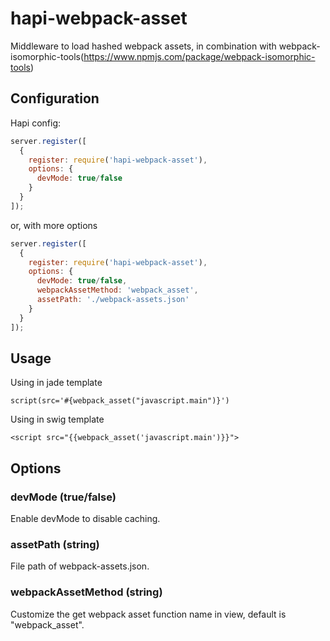 hapi-webpack-asset
===============

Middleware to load hashed webpack assets, in combination with webpack-isomorphic-tools(https://www.npmjs.com/package/webpack-isomorphic-tools)

## Configuration

Hapi config:

```javascript
server.register([
  {
    register: require('hapi-webpack-asset'),
    options: {
      devMode: true/false
    }
  }
]);
```

or, with more options

```javascript
server.register([
  {
    register: require('hapi-webpack-asset'),
    options: {
      devMode: true/false,
      webpackAssetMethod: 'webpack_asset',
      assetPath: './webpack-assets.json'
    }
  }
]);
```

## Usage

Using in jade template
```
script(src='#{webpack_asset("javascript.main")}')
```

Using in swig template
```
<script src="{{webpack_asset('javascript.main')}}">
```

## Options

### devMode (true/false)
Enable devMode to disable caching.

### assetPath (string)
File path of webpack-assets.json.

### webpackAssetMethod (string)
Customize the get webpack asset function name in view, default is "webpack_asset".

